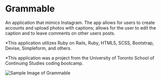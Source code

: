 # Grammable

An application that mimics Instagram. The app allows for users to create accounts and upload photos with captions;
allows for the user to edit the caption and to leave comments on other users posts.


*This application utilizes Ruby on Rails, Ruby, HTML5, SCSS, Bootstrap, Devise, Simpleform, and others. 

*This application was a project from the University of Toronto School of Continuing Studies coding bootcamp.

![Sample Image of Grammable](images/grammable101.png)